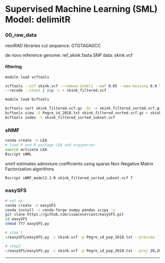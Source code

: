 # Supervised Machine Learning (SML) Model: delimitR

### 00_raw_data
nextRAD libraries 
cut sequence: GTGTAGAGCC

de novo reference genome: ref_skink.fasta
SNP data: skink.vcf

#### filtering
```sh
module load vcftools

vcftools --vcf skink.vcf --remove-indels --maf 0.05 --max-missing 0.9 \
--recode --stout | zip -c > skink_filtered.vcf
```

```sh
module load bcftools

bcftools sort skink_filtered.vcf.gz -Oz -o skink_filtered_sorted.vcf.gz 
bcftools view -S Pegre_id_2018.txt skink_filtered_sorted.vcf.gz > skink_filtered_sorted_subset.vcf.gz
bcftools index -t skink_filtered_sorted_subset.vcf
```
### sNMF
```sh
conda create -n LEA
# load R and R package LEA and argsparser
source activate LEA
Rscript sNML
```

snmf estimates admixture coefficients using sparse Non-Negative Matrix Factorization algorithms
```sh
Rscript sNMF_model2.1.R skink_filtered_sorted_subset.vcf 7
```


### easySFS

```sh
# set up
conda create -n easySFS
conda install -c conda-forge numpy pandas scipy -y
git clone https://github.com/isaacovercast/easySFS.git
cd easySFS
chmod 777 easySFS.py

# step 1
~/easySFS/easySFS.py -i skink.vcf -p Pegre_id_pop_2018.txt --preview

# step2
~/easySFS/easySFS.py -i skink.vcf -p Pegre_id_pop_2018.txt --proj 20,20
```

---
